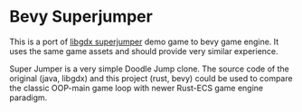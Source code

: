 # Bevy Superjumper

This is a port of [libgdx superjumper](https://github.com/libgdx/libgdx-demo-superjumper) demo game to bevy game engine. It uses the same game assets and should provide very similar experience.

Super Jumper is a very simple Doodle Jump clone. The source code of the original (java, libgdx) and this project (rust, bevy) could be used to compare the classic OOP-main game loop with newer Rust-ECS game engine paradigm.